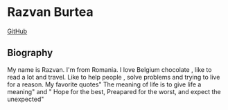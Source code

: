 # Razvan Burtea

[GitHub](https://github.com/razvanbrb)

## Biography

My name is Razvan. I'm from Romania. I love Belgium chocolate , like to read a lot and travel. Like to help people , solve problems and trying to live for a reason. My favorite quotes" The meaning of life is to give life a meaning" and " Hope for the best,  Preapared for the worst, and expect the unexpected"
